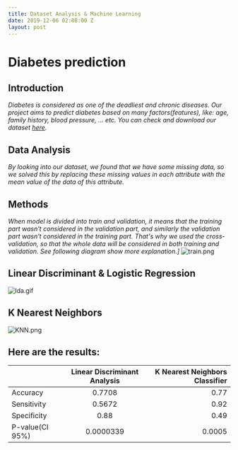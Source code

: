 ```yaml
---
title: Dataset Analysis & Machine Learning
date: 2019-12-06 02:08:00 Z
layout: post
---
```


# **Diabetes prediction**
## **Introduction**
*Diabetes is considered as one of the deadliest and chronic diseases. Our project aims to predict diabetes based on many factors(features), like: age, family history, blood pressure, ... etc. You can check and download our dataset [here](https://www.kaggle.com/edubrq/diabetes).*
## **Data Analysis**
*By looking into our dataset, we found that we have some missing data, so we solved this by replacing these missing values in each attribute with the mean value of the data of this attribute.*
## **Methods**
*When model is divided into train and validation, it means that the training part wasn't considered in the validation part, and similarly the validation part wasn't considered in the training part. That's why we used the cross-validation, so that the whole data will be considered in both training and validation. See following diagram show more explanation.]*
![train.png](/uploads/train.png)
## **Linear Discriminant & Logistic Regression**
![lda.gif](/uploads/lda.gif)

## **K Nearest Neighbors**
![KNN.png](/uploads/KNN.png)

## **Here are the results:**
|                  | Linear Discriminant Analysis| K Nearest Neighbors Classifier|
| -------------    |:-------------:|  -----:|
| Accuracy         | 0.7708      |    0.77  |
| Sensitivity      | 0.5672      |    0.92  |
| Specificity      | 0.88        |    0.49  |
| P-value(CI 95%)  | 0.0000339   |  0.0005  |






